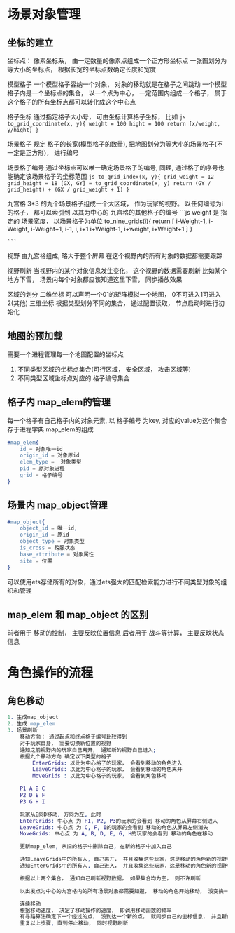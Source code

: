 # 场景对象管理

## 坐标的建立

坐标点：
    像素坐标系， 由一定数量的像素点组成一个正方形坐标点
    一张图划分为等大小的坐标点， 根据长宽的坐标点数确定长度和宽度

模型格子
    一个模型格子容纳一个对象， 对象的移动就是在格子之间跳动
    一个模型格子内是一个坐标点的集合， 以一个点为中心， 一定范围内组成一个格子， 属于这个格子的所有坐标点都可以转化成这个中心点

格子坐标
    通过指定格子大小号， 可由坐标计算格子坐标， 比如
    ```js
        to_grid_coordinate(x, y){
            weight = 100
            hight = 100
            return [x/weight, y/hight]
        }
    ```

场景格子
    规定 格子的长宽(模型格子的数量), 把地图划分为等大小的场景格子(不一定是正方形)， 进行编号

场景格子编号
    通过坐标点可以唯一确定场景格子的编号, 同理, 通过格子的序号也能确定该场景格子的坐标范围
    ```js
        to_grid_index(x, y){
            grid_weight = 12
            grid_height = 18
            [GX, GY] = to_grid_coordinate(x, y)
            return (GY / grid_height) + (GX / grid_weight + 1)
        }
    ```

九宫格
    3*3 的九个场景格子组成一个大区域， 作为玩家的视野。
    以任何编号为i的格子， 都可以索引到 以其为中心的 九宫格的其他格子的编号
    ```js
        weight 是 指定的 场景宽度， 以场景格子为单位
        to_nine_grids(i){
            return [
                i-Weight-1, i-Weight, i-Weight+1,
                i-1, i, i+1
                i+Weight-1, i+weight, i+Weight+1
            ]
        }

    ```

视野
    由九宫格组成, 略大于整个屏幕
    在这个视野内的所有对象的数据都需要跟踪

视野刷新
    当视野内的某个对象信息发生变化， 这个视野的数据需要刷新
    比如某个地方下雪， 场景内每个对象都应该知道这里下雪， 同步播放效果

区域的划分
    二维坐标 可以声明一个01的矩阵模拟一个地图， 0不可进入1可进入 2(其他)
    三维坐标
    根据类型划分不同的集合， 通过配置读取， 节点启动时进行初始化

## 地图的预加载
需要一个进程管理每一个地图配置的坐标点
1. 不同类型区域的坐标点集合(可行区域， 安全区域， 攻击区域等)
2. 不同类型区域坐标点对应的 格子编号集合

## 格子内 map_elem的管理
每一个格子有自己格子内的对象元素, 以 格子编号 为key, 对应的value为这个集合 存于进程字典
map_elem的组成
```erlang
#map_elem{
    id = 对象唯一id
    origin_id = 对象原id
    elem_type =  对象类型
    pid = 原对象进程
    grid = 格子编号
}
```

## 场景内 map_object管理
```erlang
#map_object{
    object_id = 唯一id,
    origin_id = 原id
    object_type = 对象类型
    is_cross = 跨服状态
    base_attribute = 对象属性
    site = 位置
}
```
可以使用ets存储所有的对象，通过ets强大的匹配检索能力进行不同类型对象的组织和管理

## map_elem 和 map_object 的区别
前者用于 移动的控制， 主要反映位置信息
后者用于 战斗等计算， 主要反映状态信息


# 角色操作的流程
## 角色移动
```erlang
1. 生成map_object
2. 生成 map_elem
3. 场景刷新
    移动方向： 通过起点和终点格子编号比较得到
    对于玩家自身， 需要切换新位置的视野
    通知之前视野内的玩家自己离开， 通知新的视野自己进入;
    根据九个移动方向 确定以下类型的格子
        EnterGrids: 以此为中心格子的玩家， 会看到移动的角色进入
        LeaveGrids: 以此为中心格子的玩家， 会看到移动的角色离开
        MoveGrids : 以此为中心格子的玩家， 会看到角色移动

    P1 A B C
    P2 D E F
    P3 G H I

    玩家从E向D移动, 方向为左, 此时
    EnterGrids: 中心点 为 P1, P2, P3的玩家的会看到 移动的角色从屏幕右侧进入
    LeaveGrids: 中心点 为 C, F, I的玩家的会看到 移动的角色从屏幕左侧消失
    MoveGrids: 中心点 为 A, B, D, E, G, H的玩家的会看到 移动的角色在移动

    更新map_elem, 从旧的格子中删除自己, 在新的格子中加入自己

    通知LeaveGrids中的所有人, 自己离开， 并且收集这些玩家，这是移动的角色新的视野中不存在的对象， 需要删除
    通知EnterGrids中的所有人, 自己进入， 并且收集这些玩家，这是移动的角色新的视野中新加的对象， 需要新增

    根据以上两个集合， 通知自己刷新视野数据， 如果集合均为空， 则不许刷新

    以出发点为中心的九宫格内的所有场景对象都需要知道， 移动的角色开始移动， 没变换一次坐标就需要进行同步新的位置信息

    连续移动
    根据移动速度， 决定了移动操作的速度， 即调用移动函数的频率
    有寻路算法确定下一个经过的点， 没到达一个新的点， 就同步自己的坐标信息， 并且新的点成为新的出发点
    重复以上步骤, 直到停止移动， 同时视野刷新

```
